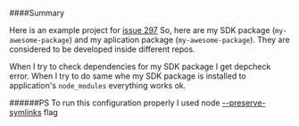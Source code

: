 ####Summary

Here is an example project for [issue 297](https://github.com/depcheck/depcheck/issues/297)
So, here are my SDK package (`my-awesome-package`) and my aplication package
(`my-awesome-package`). They are considered to be developed inside
different repos.

When I try to check dependencies for my SDK package I get depcheck error.
When I try to do same whe my SDK package is installed to application's `node_modules` everything works ok.

######PS
To run this configuration properly I used node [--preserve-symlinks](https://nodejs.org/api/cli.html#cli_preserve_symlinks)
flag